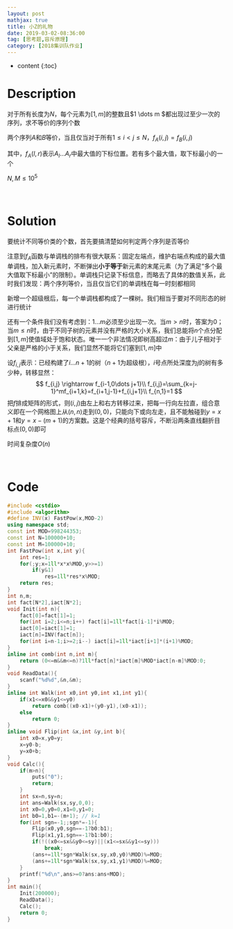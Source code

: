 ```yaml
---
layout: post
mathjax: true
title: 小Z的礼物
date: 2019-03-02-08:36:00
tag: [思考题,容斥原理]
category: [2018集训队作业]
---
```

* content
{:toc}
# Description

对于所有长度为$N$，每个元素为$[1,m]$的整数且$1 \dots m $都出现过至少一次的序列，求不等价的序列个数

两个序列$A$和$B$等价，当且仅当对于所有$1 \le i < j \le N$，$f_A(i,j)=f_B(i,j)$

其中，$f_A(l,r)$表示$A_l \dots A_r$中最大值的下标位置。若有多个最大值，取下标最小的一个

$N,M \le 10^5$



　　

# Solution

要统计不同等价类的个数，首先要搞清楚如何判定两个序列是否等价

注意到$f_A$函数与单调栈的排布有很大联系：固定左端点，维护右端点构成的最大值单调栈，加入新元素时，不断弹出**小于等于**新元素的末尾元素（为了满足“多个最大值取下标最小”的限制）。单调栈只记录下标信息，而略去了具体的数值关系，此时我们发现：两个序列等价，当且仅当它们的单调栈在每一时刻都相同

新增一个超级根后，每一个单调栈都构成了一棵树。我们相当于要对不同形态的树进行统计

还有一个条件我们没有考虑到：$1 \dots m$必须至少出现一次。当$m > n$时，答案为$0$；当$m \le n$时，由于不同子树的元素并没有严格的大小关系，我们总能将$n$个点分配到$[1,m]$使值域处于饱和状态。唯一一个非法情况即树高超过$m$：由于儿子相对于父亲是严格的小于关系，我们显然不能将它们塞到$[1,m]$中

设$f_{i,j}$表示：已经构建了$i \dots n+1$的树（$n+1$为超级根），$i$号点所处深度为$j$的树有多少种，转移显然：
$$
f_{i,j} \rightarrow f_{i-1,0\dots j+1}\\
f_{i,j}=\sum_{k=j-1}^mf_{i+1,k}=f_{i+1,j-1}+f_{i,j+1}\\
f_{n,1}=1
$$
把$f$排成矩阵的形式，则$(i,j)$由左上和右方转移过来，把每一行向左拉直，组合意义即在一个网格图上从$(n,n)$走到$(0,0)$，只能向下或向左走，且不能触碰到$y=x+1$和$y=x-(m+1)$的方案数。这是个经典的括号容斥，不断沿两条直线翻折目标点$(0,0)$即可

时间复杂度$O(n)$

　　

# Code

```c++
#include <cstdio>
#include <algorithm>
#define INV(x) FastPow(x,MOD-2)
using namespace std;
const int MOD=998244353;
const int N=100000+10;
const int M=100000+10;
int FastPow(int x,int y){
	int res=1;
	for(;y;x=1ll*x*x%MOD,y>>=1)
		if(y&1)
			res=1ll*res*x%MOD;
	return res;
}
int n,m;
int fact[N*2],iact[N*2];
void Init(int n){
	fact[0]=fact[1]=1;
	for(int i=2;i<=n;i++) fact[i]=1ll*fact[i-1]*i%MOD;
	iact[0]=iact[1]=1;
	iact[n]=INV(fact[n]);
	for(int i=n-1;i>=2;i--) iact[i]=1ll*iact[i+1]*(i+1)%MOD;
}
inline int comb(int n,int m){
	return (0<=m&&m<=n)?1ll*fact[n]*iact[m]%MOD*iact[n-m]%MOD:0;
}
void ReadData(){
	scanf("%d%d",&n,&m);
}
inline int Walk(int x0,int y0,int x1,int y1){
	if(x1<=x0&&y1<=y0)
		return comb((x0-x1)+(y0-y1),(x0-x1));
	else
		return 0;
}
inline void Flip(int &x,int &y,int b){
	int x0=x,y0=y;
	x=y0-b;
	y=x0+b;
}
void Calc(){
	if(m>n){
		puts("0");
		return;
	}
	int sx=n,sy=n;
	int ans=Walk(sx,sy,0,0);
	int x0=0,y0=0,x1=0,y1=0;
	int b0=1,b1=-(m+1); // k=1
	for(int sgn=-1;;sgn*=-1){
		Flip(x0,y0,sgn==-1?b0:b1);
		Flip(x1,y1,sgn==-1?b1:b0);
		if(!((x0<=sx&&y0<=sy)||(x1<=sx&&y1<=sy)))
			break;
		(ans+=1ll*sgn*Walk(sx,sy,x0,y0)%MOD)%=MOD;
		(ans+=1ll*sgn*Walk(sx,sy,x1,y1)%MOD)%=MOD;
	}
	printf("%d\n",ans>=0?ans:ans+MOD);
}
int main(){
	Init(200000);
	ReadData();
	Calc();
	return 0;
}
```

